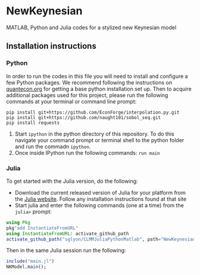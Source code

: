 # NewKeynesian

MATLAB, Python and Julia codes for a stylized new Keynesian model

## Installation instructions

### Python

In order to run the codes in this file you will need to install and
configure a few Python packages. We recommend following the instructions
on
[quantecon.org](https://lectures.quantecon.org/jl/getting_started.html)
for getting a base python installation set up. Then to acquire
additional packages used for this project, please run the following commands
at your terminal or command line prompt:

```shell
pip install git+https://github.com/EconForge/interpolation.py.git
pip install git+https://github.com/naught101/sobol_seq.git
pip install requests
```

1. Start `ipython`  in the python directory of this repository. To do this navigate your command prompt or terminal shell to the python folder and run the commadn `ipython`.
2. Once inside IPython run the following commands: `run main`

### Julia

To get started with the Julia version, do the following:

- Download the current released version of Julia for your platform from the [Julia website](http://julialang.org/downloads/). Follow any installation instructions found at that site
- Start julia and enter the following commands (one at a time) from the `julia>` prompt:

```julia
using Pkg
pkg"add InstantiateFromURL"
using InstantiateFromURL: activate_github_path
activate_github_path("sglyon/CLMMJuliaPythonMatlab", path="NewKeynesian/julia", activate=true, force=true)
```

Then in the same Julia session run the following:


```julia
include("main.jl")
NKModel.main();
```